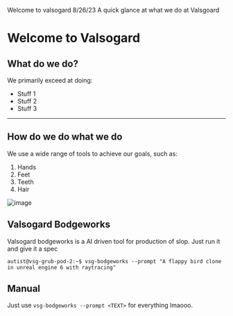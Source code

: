 Welcome to valsogard
8/26/23
A quick glance at what we do at Valsgoard

# Welcome to Valsogard

## What do we do?

We primarily exceed at doing:
- Stuff 1
- Stuff 2
- Stuff 3

---

## How do we do what we do

We use a wide range of tools to achieve our goals, such as:
1. Hands
2. Feet
3. Teeth
4. Hair

![image](https://variety.com/wp-content/uploads/2021/07/Rick-Astley-Never-Gonna-Give-You-Up.png?w=1024)

## Valsogard Bodgeworks

Valsogard bodgeworks is a AI driven tool for production of slop. Just run it and give it a spec

```
autist@vsg-grub-pod-2:~$ vsg-bodgeworks --prompt "A flappy bird clone in unreal engine 6 with raytracing"
```

## Manual

Just use `vsg-bodgeworks --prompt <TEXT>` for everything lmaooo.
